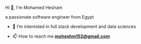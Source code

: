 Hi 👋, I'm Mohamed Hesham 

a passionate software engineer from Egypt

- 🌱 I’m interested in full stack development and data sciences

- 📫 How to reach me **moheshm152@gmail.com**

